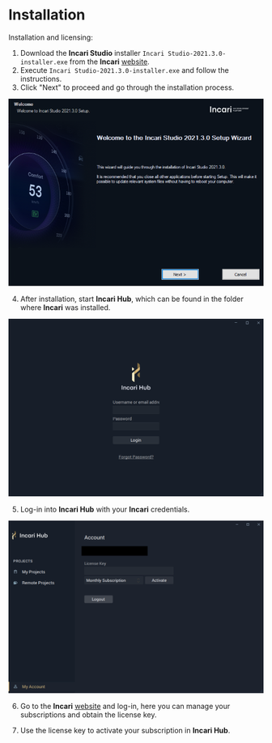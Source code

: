 # Installation

Installation and licensing:

1. Download the **Incari Studio** installer `Incari Studio-2021.3.0-installer.exe` from the **Incari** [website](https://www.incari.com/).
2. Execute `Incari Studio-2021.3.0-installer.exe` and follow the instructions.
3. Click "Next" to proceed and go through the installation process.

![The Incari Studio welcome screen.](../.gitbook/assets/incaristudio202130_installer.png)

   4. After installation, start **Incari Hub**, which can be found in the folder where **Incari** was installed. 

![The Incari Hub welcome screen.](../.gitbook/assets/incar-hub-login.png)

5. Log-in into **Incari Hub** with your **Incari** credentials.

![The Incari Hub license screen.](../.gitbook/assets/incari-hub-license.png)

6.  Go to the **Incari** [website](https://www.incari.com/my-account/) and log-in, here you can manage your subscriptions and obtain the license key.

7. Use the license key to activate your subscription in **Incari Hub**.
















